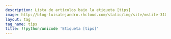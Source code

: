 ```yaml
---
description: Lista de artículos bajo la etiqueta [tips]
image: http://blog-luisalejandro.rhcloud.com/static/img/site/mstile-310x310.png
layout: tag
tag_name: tips
title: !!python/unicode 'Etiqueta [tips]'
---
```

